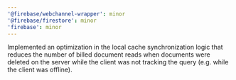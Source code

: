 ```yaml
---
'@firebase/webchannel-wrapper': minor
'@firebase/firestore': minor
'firebase': minor
---
```


Implemented an optimization in the local cache synchronization logic that reduces the number of billed document reads when documents were deleted on the server while the client was not tracking the query (e.g. while the client was offline).
